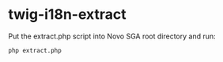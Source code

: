 twig-i18n-extract
=================

Put the extract.php script into Novo SGA root directory and run:

    php extract.php
    
